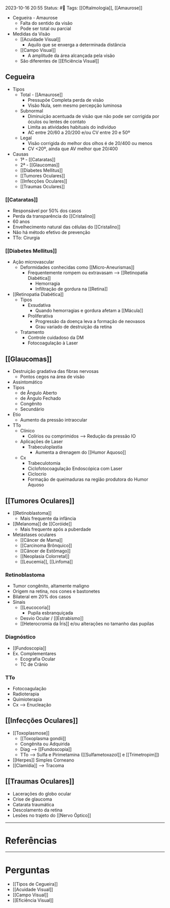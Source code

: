 2023-10-16 20:55
Status: #🌱 
Tags: [[Oftalmologia]], [[Amaurose]]
<br/>
- Cegueira - Amaurose
	- Falta do sentido da visão
	- Pode ser total ou parcial
- Medidas da Visão
	- [[Acuidade Visual]]
		- Aquilo que se enxerga a determinada distância
	- [[Campo Visual]]
		- A amplitude da área alcançada pela visão
	- São diferentes de [[Eficiência Visual]]
## Cegueira
- Tipos
	- Total - [[Amaurose]]
		- Pressupõe Completa perda de visão
		- Visão Nula, sem mesmo percepção luminosa
	- Subnormal
		- Diminuição acentuada de visão que não pode ser corrigida por óculos ou lentes de contato
		- Limita as atividades habituais do indivíduo
		- AC entre 20/60 a 20/200 e/ou CV entre 20 e 50º
	- Legal
		- Visão corrigida do melhor dos olhos é de 20/400 ou menos
		- CV <20º, ainda que AV melhor que 20/400
- Causas
	- 1ª - [[Cataratas]]
	- 2ª - [[Glaucomas]]
	- [[Diabetes Mellitus]]
	- [[Tumores Oculares]]
	- [[Infecções Oculares]]
	- [[Traumas Oculares]]
### [[Cataratas]]
- Responsável por 50% dos casos
- Perda da transparência do [[Cristalino]]
- 60 anos
- Envelhecimento natural das células do [[Cristalino]]
- Não há método efetivo de prevenção
- TTo: Cirurgia
### [[Diabetes Mellitus]]
- Ação microvascular
	- Deformidades conhecidas como [[Micro-Aneurismas]]
		- Frequentemente rompem ou extravasam --> [[Retinopatia Diabética]]
			- Hemorragia
			- Infiltração de gordura na [[Retina]] 
- [[Retinopatia Diabética]]
	- Tipos
		- Exsudativa
			- Quando hemorragias e gordura afetam a [[Mácula]]
		- Proliferativa
			- Progressão da doença leva a formação de neovasos
			- Grau variado de destruição da retina
	- Tratamento
		- Controle cuidadoso da DM
		- Fotocoagulação à Laser
## [[Glaucomas]]
- Destruição gradativa das fibras nervosas
	- Pontos cegos na área de visão
- Assintomático
- Tipos
	- de Ângulo Aberto
	- de Ângulo Fechado
	- Congênito
	- Secundário
- Etio
	- Aumento da pressão intraocular
- TTo
	- Clínico
		- Colírios ou comprimidos --> Redução da pressão IO
	- Aplicações de Laser
		- Trabeculoplastia
			- Aumenta a drenagem do [[Humor Aquoso]]
	- Cx
		- Trabeculotomia
		- Ciclofotocoagulação Endoscópica com Laser
		- Ciclocrio
		- Formação de queimaduras na região produtora do Humor Aquoso
## [[Tumores Oculares]]
- [[Retinoblastoma]]
	- Mais frequente da infância
- [[Melanoma]] de [[Coróide]]
	- Mais frequente após a puberdade
- Metástases oculares
	- [[Câncer de Mama]]
	- [[Carcinoma Brônquico]]
	- [[Câncer de Estômago]]
	- [[Neoplasia Colorretal]]
	- [[Leucemia]], [[Linfoma]]
### Retinoblastoma
- Tumor congênito, altamente maligno
- Origem na retina, nos cones e bastonetes
- Bilateral em 20% dos casos
- Sinais
	- [[Leucocoria]]
		- Pupila esbranquiçada
	- Desvio Ocular / [[Estrabismo]]
	- [[Heterocromia da Íris]] e/ou alterações no tamanho das pupilas
### Diagnóstico
-  [[Fundoscopia]]
- Ex. Complementares
	- Ecografia Ocular
	- TC de Crânio
### TTo
- Fotocoagulação
- Radioterapia
- Quimioterapia
- Cx --> Enucleação
## [[Infecções Oculares]]
- [[Toxoplasmose]]
	- [[Toxoplasma gondii]]
	- Congênita ou Adquirida
	- Diag --> [[Fundoscopia]]
	- TTo --> Sulfa e Pirimetamina ([[Sulfametoxazol]] e [[Trimetropim]]) 
- [[Herpes]] Simples Corneano
- [[Clamídia]] --> Tracoma
## [[Traumas Oculares]]
- Lacerações do globo ocular
- Crise de glaucoma
- Catarata traumática
- Descolamento da retina
- Lesões no trajeto do [[Nervo Óptico]]
____
# Referências
---
# Perguntas
- [[Tipos de Cegueira]]
- [[Acuidade Visual]]
- [[Campo Visual]]
- [[Eficiência Visual]]
